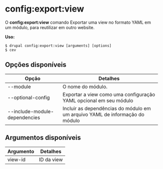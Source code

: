 # config:export:view
O **config:export:view** comando Exportar uma view no formato YAML em um módulo, para reutilizar em outro website.

**Uso:**
```
$ drupal config:export:view [arguments] [options] 
$ cev  
```

## Opções disponíveis
Opção | Detalhes
-------|-------------
--module | O nome do módulo.
--optional-config | Exportar a view como uma configuração YAML opcional em seu módulo
--include-module-dependencies | Incluir as dependências do módulo em um arquivo YAML de informação do módulo

## Argumentos disponíveis
Argumento | Detalhes
---------|-------------
view-id | ID da view
